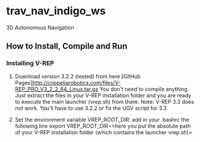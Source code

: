 # trav_nav_indigo_ws
3D Autonomous Navigation 

## How to Install, Compile and Run

### Installing V-REP

1. Download version 3.2.2 (tested) from here 
   [GitHub Pages]http://coppeliarobotics.com/files/V-REP_PRO_V3_2_2_64_Linux.tar.gz 
   You don't need to compile anything. Just extract the files in your V-REP installation folder and you are ready to execute the main launcher (vrep.sh) from there. 
   Note: V-REP 3.3 does not work. You'll have to use 3.2.2 or fix the UGV script for 3.3

2. Set the environment variable VREP_ROOT_DIR: add in your .bashrc the following line
   export VREP_ROOT_DIR=<here you put the absolute path of your V-REP installation folder (which contains the launcher vrep.sh)>

